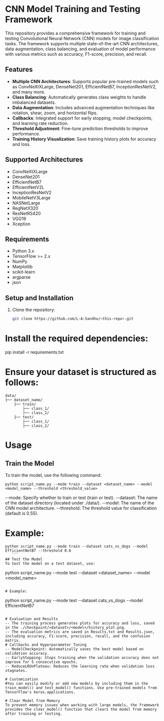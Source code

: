 # CNN Model Training and Testing Framework

This repository provides a comprehensive framework for training and testing Convolutional Neural Network (CNN) models for image classification tasks. The framework supports multiple state-of-the-art CNN architectures, data augmentation, class balancing, and evaluation of model performance with various metrics such as accuracy, F1-score, precision, and recall.

## Features
- **Multiple CNN Architectures**: Supports popular pre-trained models such as ConvNeXtXLarge, DenseNet201, EfficientNetB7, InceptionResNetV2, and many more.
- **Class Balancing**: Automatically generates class weights to handle imbalanced datasets.
- **Data Augmentation**: Includes advanced augmentation techniques like rotation, shear, zoom, and horizontal flips.
- **Callbacks**: Integrated support for early stopping, model checkpoints, and learning rate reduction.
- **Threshold Adjustment**: Fine-tune prediction thresholds to improve performance.
- **Training History Visualization**: Save training history plots for accuracy and loss.

## Supported Architectures
- ConvNeXtXLarge
- DenseNet201
- EfficientNetB7
- EfficientNetV2L
- InceptionResNetV2
- MobileNetV3Large
- NASNetLarge
- RegNetX320
- ResNetRS420
- VGG19
- Xception

## Requirements
- Python 3.x
- TensorFlow >= 2.x
- NumPy
- Matplotlib
- scikit-learn
- argparse
- json

## Setup and Installation

1. Clone the repository:
   ```bash
   git clone https://github.com/L-A-Sandhu/<this-repo>.git

# Install the required dependencies:
pip install -r requirements.txt

# Ensure your dataset is structured as follows:
```
data/
├── dataset_name/
    ├── train/
        ├── class_1/
        ├── class_2/
    ├── test/
        ├── class_1/
        ├── class_2/
```


# Usage
## Train the Model
To train the model, use the following command:
   ```
python script_name.py --mode train --dataset <dataset_name> --model <model_name> --threshold <threshold_value>
   ```

 --mode: Specify whether to train or test (train or test).
 --dataset: The name of the dataset directory (located under ./data/).
 --model: The name of the CNN model architecture.
 --threshold: The threshold value for classification (default is 0.55).

# Example:
   ```
python script_name.py --mode train --dataset cats_vs_dogs --model EfficientNetB7 --threshold 0.6
      ```
## Test the Model
 To test the model on a test dataset, use:
   ```

python script_name.py --mode test --dataset <dataset_name> --model <model_name>
   ```

# Example:
   ```
python script_name.py --mode test --dataset cats_vs_dogs --model EfficientNetB7
   ```

# Evaluation and Results
-- The training process generates plots for accuracy and loss, saved in the ./checkpoint/<dataset>/<model>/history_plot.png.
-- The evaluation metrics are saved in Results.txt and Results.json, including accuracy, F1-score, precision, recall, and the confusion matrix.
# Callbacks and Hyperparameter Tuning
-- ModelCheckpoint: Automatically saves the best model based on validation accuracy.
-- EarlyStopping: Stops training when the validation accuracy does not improve for 5 consecutive epochs.
-- ReduceLROnPlateau: Reduces the learning rate when validation loss stagnates.

# Customization
#You can easily modify or add new models by including them in the train_model() and test_model() functions. Use pre-trained models from TensorFlow's keras.applications.

# Clear Model from Memory
To prevent memory issues when working with large models, the framework provides the clear_model() function that clears the model from memory after training or testing.
